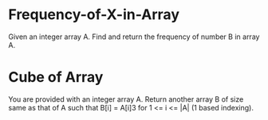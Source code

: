 # Frequency-of-X-in-Array
Given an integer array A. Find and return the frequency of number B in array A.
# Cube of Array
You are provided with an integer array A. Return another array B of size same as that of A such that B[i] = A[i]3 for 1 <= i <= |A| (1 based indexing).
